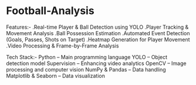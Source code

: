 # Football-Analysis
Features:-
.Real-time Player & Ball Detection using YOLO
.Player Tracking & Movement Analysis
.Ball Possession Estimation
.Automated Event Detection (Goals, Passes, Shots on Target)
.Heatmap Generation for Player Movement
.Video Processing & Frame-by-Frame Analysis

Tech Stack:-
Python – Main programming language
YOLO – Object detection model
Supervision – Enhancing video analytics
OpenCV – Image processing and computer vision
NumPy & Pandas – Data handling
Matplotlib & Seaborn – Data visualization
